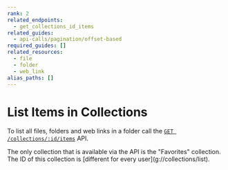 ```yaml
---
rank: 2
related_endpoints:
  - get_collections_id_items
related_guides:
  - api-calls/pagination/offset-based
required_guides: []
related_resources:
  - file
  - folder
  - web_link
alias_paths: []
---
```


# List Items in Collections

To list all files, folders and web links in a folder call the [`GET
/collections/:id/items`](e://get_collections_id_items) API.

<Samples id='get_collections_id_items' />

<Message warning>
  The only collection that is available via the API is the "Favorites"
  collection. The ID of this collection is [different for every
  user](g://collections/list).
</Message>
